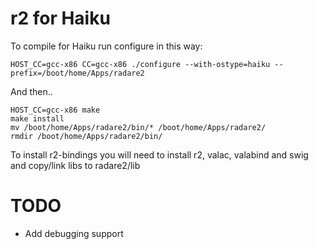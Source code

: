 r2 for Haiku
============

To compile for Haiku run configure in this way:

	HOST_CC=gcc-x86 CC=gcc-x86 ./configure --with-ostype=haiku --prefix=/boot/home/Apps/radare2

And then..

	HOST_CC=gcc-x86 make
	make install
	mv /boot/home/Apps/radare2/bin/* /boot/home/Apps/radare2/
	rmdir /boot/home/Apps/radare2/bin/

To install r2-bindings you will need to install r2, valac, valabind and swig
and copy/link libs to radare2/lib


TODO
====

* Add debugging support
